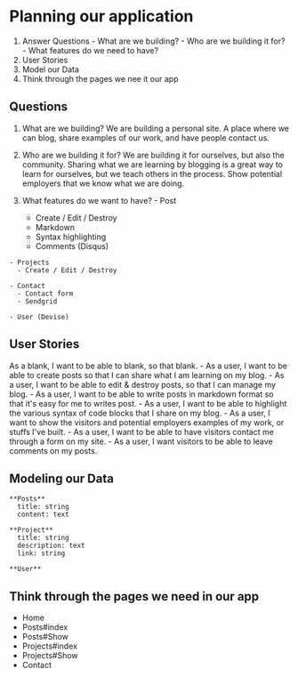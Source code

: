 # Planning our application
  1. Answer Questions
    - What are we building?
    - Who are we building it for?
    - What features do we need to have?
  2. User Stories
  3. Model our Data
  4. Think through the pages we nee it our app

## Questions

  1. What are we building? We are building a personal site. A place where we can blog, share examples of our work,
    and have people contact us.

  2. Who are we building it for? We are building it for ourselves, but also the community.
    Sharing what we are learning by blogging is a great way to learn for ourselves,
    but we teach others in the process. Show potential employers that we know what we are doing.

  3. What features do we want to have?
    - Post
      - Create / Edit / Destroy
      - Markdown
      - Syntax highlighting
      - Comments (Disqus)

    - Projects
      - Create / Edit / Destroy

    - Contact
      - Contact form
      - Sendgrid

    - User (Devise)

## User Stories
  As a blank, I want to be able to blank, so that blank.
    - As a user, I want to be able to create posts so that I can share what I am learning on my blog.
    - As a user, I want to be able to edit & destroy posts, so that I can manage my blog.
    - As a user, I want to be able to write posts in markdown format so that it's easy for me to writes post.
    - As a user, I want to be able to highlight the various syntax of code blocks that I share on my blog.
    - As a user, I want to show the visitors and potential employers examples of my work, or stuffs I've built.
    - As a user, I want to be able to have visitors contact me through a form on my site.
    - As a user, I want visitors to be able to leave comments on my posts.

## Modeling our Data


    **Posts**
      title: string
      content: text

    **Project**
      title: string
      description: text
      link: string

    **User**

## Think through the pages we need in our app

  - Home
  - Posts#index
  - Posts#Show
  - Projects#index
  - Projects#Show
  - Contact
